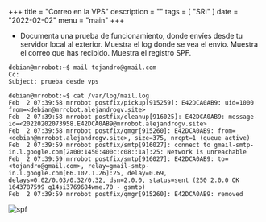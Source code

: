 +++
title = "Correo en la VPS"
description = ""
tags = [
    "SRI"
]
date = "2022-02-02"
menu = "main"
+++

* Documenta una prueba de funcionamiento, donde envíes desde tu servidor local al exterior. Muestra el log donde se vea el envío. Muestra el correo que has recibido. Muestra el registro SPF.

~~~
debian@mrrobot:~$ mail tojandro@gmail.com
Cc: 
Subject: prueba desde vps
~~~

~~~
debian@mrrobot:~$ cat /var/log/mail.log 
Feb  2 07:39:58 mrrobot postfix/pickup[915259]: E42DCA0AB9: uid=1000 from=<debian@mrrobot.alejandrogv.site>
Feb  2 07:39:58 mrrobot postfix/cleanup[916025]: E42DCA0AB9: message-id=<20220202073958.E42DCA0AB9@mrrobot.alejandrogv.site>
Feb  2 07:39:58 mrrobot postfix/qmgr[915260]: E42DCA0AB9: from=<debian@mrrobot.alejandrogv.site>, size=375, nrcpt=1 (queue active)
Feb  2 07:39:59 mrrobot postfix/smtp[916027]: connect to gmail-smtp-in.l.google.com[2a00:1450:400c:c08::1a]:25: Network is unreachable
Feb  2 07:39:59 mrrobot postfix/smtp[916027]: E42DCA0AB9: to=<tojandro@gmail.com>, relay=gmail-smtp-in.l.google.com[66.102.1.26]:25, delay=0.69, delays=0.02/0.03/0.32/0.32, dsn=2.0.0, status=sent (250 2.0.0 OK  1643787599 q14si3769684wme.70 - gsmtp)
Feb  2 07:39:59 mrrobot postfix/qmgr[915260]: E42DCA0AB9: removed
~~~

![spf](/correo/1.png)